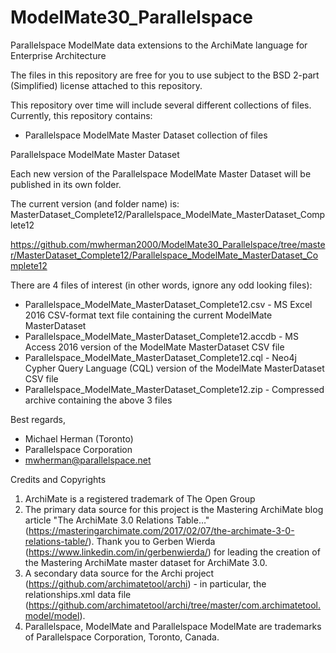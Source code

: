 # ModelMate30_Parallelspace
Parallelspace ModelMate data extensions to the ArchiMate language for Enterprise Architecture

The files in this repository are free for you to use subject to the BSD 2-part (Simplified) license attached to this repository.

This repository over time will include several different collections of files.  Currently, this repository contains:
- Parallelspace ModelMate Master Dataset collection of files

Parallelspace ModelMate Master Dataset

Each new version of the Parallelspace ModelMate Master Dataset will be published in its own folder.

The current version (and folder name) is: MasterDataset_Complete12/Parallelspace_ModelMate_MasterDataset_Complete12

https://github.com/mwherman2000/ModelMate30_Parallelspace/tree/master/MasterDataset_Complete12/Parallelspace_ModelMate_MasterDataset_Complete12

There are 4 files of interest (in other words, ignore any odd looking files):

- Parallelspace_ModelMate_MasterDataset_Complete12.csv - MS Excel 2016 CSV-format text file containing the current ModelMate MasterDataset
- Parallelspace_ModelMate_MasterDataset_Complete12.accdb - MS Access 2016 version of the ModelMate MasterDataset CSV file
- Parallelspace_ModelMate_MasterDataset_Complete12.cql - Neo4j Cypher Query Language (CQL) version of the ModelMate MasterDataset CSV file
- Parallelspace_ModelMate_MasterDataset_Complete12.zip - Compressed archive containing the above 3 files

Best regards,
- Michael Herman (Toronto)
- Parallelspace Corporation
- mwherman@parallelspace.net

Credits and Copyrights

1. ArchiMate is a registered trademark of The Open Group
2. The primary data source for this project is the Mastering ArchiMate blog article "The ArchiMate 3.0 Relations Table…" (https://masteringarchimate.com/2017/02/07/the-archimate-3-0-relations-table/). Thank you to Gerben Wierda (https://www.linkedin.com/in/gerbenwierda/) for leading the creation of the Mastering ArchiMate master dataset for ArchiMate 3.0.
3. A secondary data source for the Archi project (https://github.com/archimatetool/archi) - in particular, the relationships.xml data file (https://github.com/archimatetool/archi/tree/master/com.archimatetool.model/model).
4. Parallelspace, ModelMate and Parallelspace ModelMate are trademarks of Parallelspace Corporation, Toronto, Canada.

